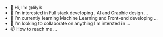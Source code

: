- 👋 Hi, I’m @lilyS
- 👀 I’m interested in Full stack developing , AI and Graphic design ...
- 🌱 I’m currently learning Machine Learning and Front-end developing ...
- 💞️ I’m looking to collaborate on anything I'm intersted in ...
- 📫 How to reach me ...

<!---
lilysoufi/lilysoufi is a ✨ special ✨ repository because its `README.md` (this file) appears on your GitHub profile.
You can click the Preview link to take a look at your changes.
--->
